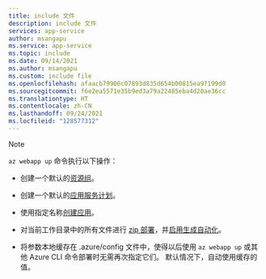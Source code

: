```yaml
---
title: include 文件
description: include 文件
services: app-service
author: msangapu
ms.service: app-service
ms.topic: include
ms.date: 09/14/2021
ms.author: msangapu
ms.custom: include file
ms.openlocfilehash: afaacb79906c07893d835d654b00815ea97199d0
ms.sourcegitcommit: f6e2ea5571e35b9ed3a79a22485eba4d20ae36cc
ms.translationtype: HT
ms.contentlocale: zh-CN
ms.lasthandoff: 09/24/2021
ms.locfileid: "128577312"
---
```

> [!NOTE]
> `az webapp up` 命令执行以下操作：
>
>- 创建一个默认的[资源组](/cli/azure/group#az_group_create)。
>
>- 创建一个默认的[应用服务计划](/cli/azure/appservice/plan#az_appservice_plan_create)。
>
>- 使用指定名称[创建应用](/cli/azure/webapp#az_webapp_create)。
>
>- 对当前工作目录中的所有文件进行 [zip 部署](../articles/app-service/deploy-zip.md#deploy-a-zip-package)，并[启用生成自动化](../articles/app-service/deploy-zip.md#enable-build-automation-for-zip-deploy)。
>
>- 将参数本地缓存在 .azure/config 文件中，使得以后使用 `az webapp up` 或其他 Azure CLI 命令部署时无需再次指定它们。 默认情况下，自动使用缓存的值。
>